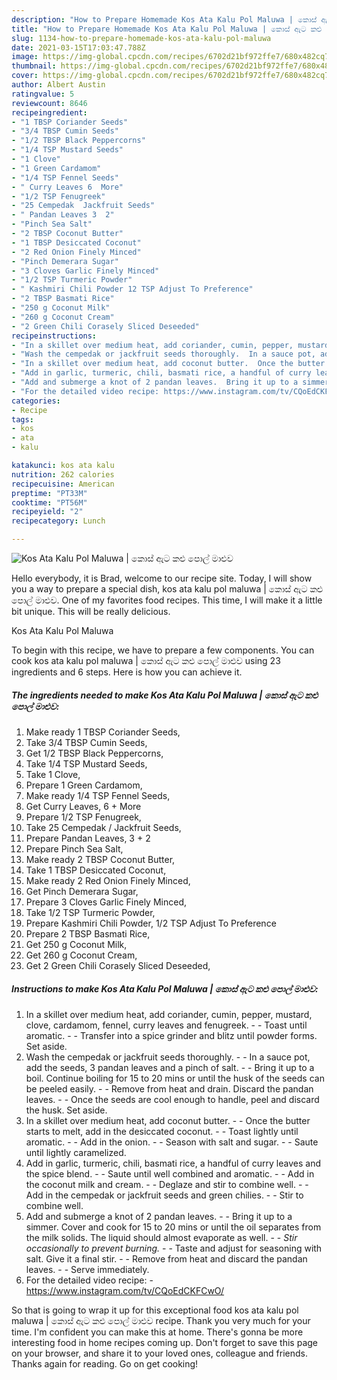 ```yaml
---
description: "How to Prepare Homemade Kos Ata Kalu Pol Maluwa | කොස් ඇට කළු පොල් මාළුව"
title: "How to Prepare Homemade Kos Ata Kalu Pol Maluwa | කොස් ඇට කළු පොල් මාළුව"
slug: 1134-how-to-prepare-homemade-kos-ata-kalu-pol-maluwa
date: 2021-03-15T17:03:47.788Z
image: https://img-global.cpcdn.com/recipes/6702d21bf972ffe7/680x482cq70/kos-ata-kalu-pol-maluwa-කස-ඇට-කළ-පල-මළව-recipe-main-photo.jpg
thumbnail: https://img-global.cpcdn.com/recipes/6702d21bf972ffe7/680x482cq70/kos-ata-kalu-pol-maluwa-කස-ඇට-කළ-පල-මළව-recipe-main-photo.jpg
cover: https://img-global.cpcdn.com/recipes/6702d21bf972ffe7/680x482cq70/kos-ata-kalu-pol-maluwa-කස-ඇට-කළ-පල-මළව-recipe-main-photo.jpg
author: Albert Austin
ratingvalue: 5
reviewcount: 8646
recipeingredient:
- "1 TBSP Coriander Seeds"
- "3/4 TBSP Cumin Seeds"
- "1/2 TBSP Black Peppercorns"
- "1/4 TSP Mustard Seeds"
- "1 Clove"
- "1 Green Cardamom"
- "1/4 TSP Fennel Seeds"
- " Curry Leaves 6  More"
- "1/2 TSP Fenugreek"
- "25 Cempedak  Jackfruit Seeds"
- " Pandan Leaves 3  2"
- "Pinch Sea Salt"
- "2 TBSP Coconut Butter"
- "1 TBSP Desiccated Coconut"
- "2 Red Onion Finely Minced"
- "Pinch Demerara Sugar"
- "3 Cloves Garlic Finely Minced"
- "1/2 TSP Turmeric Powder"
- " Kashmiri Chili Powder 12 TSP Adjust To Preference"
- "2 TBSP Basmati Rice"
- "250 g Coconut Milk"
- "260 g Coconut Cream"
- "2 Green Chili Corasely Sliced Deseeded"
recipeinstructions:
- "In a skillet over medium heat, add coriander, cumin, pepper, mustard, clove, cardamom, fennel, curry leaves and fenugreek.  Toast until aromatic.  Transfer into a spice grinder and blitz until powder forms. Set aside."
- "Wash the cempedak or jackfruit seeds thoroughly.  In a sauce pot, add the seeds, 3 pandan leaves and a pinch of salt.  Bring it up to a boil. Continue boiling for 15 to 20 mins or until the husk of the seeds can be peeled easily.  Remove from heat and drain. Discard the pandan leaves.  Once the seeds are cool enough to handle, peel and discard the husk. Set aside."
- "In a skillet over medium heat, add coconut butter.  Once the butter starts to melt, add in the desiccated coconut.  Toast lightly until aromatic.  Add in the onion.  Season with salt and sugar.  Saute until lightly caramelized."
- "Add in garlic, turmeric, chili, basmati rice, a handful of curry leaves and the spice blend.  Saute until well combined and aromatic.  Add in the coconut milk and cream.  Deglaze and stir to combine well.  Add in the cempedak or jackfruit seeds and green chilies.  Stir to combine well."
- "Add and submerge a knot of 2 pandan leaves.  Bring it up to a simmer. Cover and cook for 15 to 20 mins or until the oil separates from the milk solids. The liquid should almost evaporate as well.  *Stir occasionally to prevent burning.*  Taste and adjust for seasoning with salt. Give it a final stir.  Remove from heat and discard the pandan leaves.  Serve immediately."
- "For the detailed video recipe: https://www.instagram.com/tv/CQoEdCKFCwO/"
categories:
- Recipe
tags:
- kos
- ata
- kalu

katakunci: kos ata kalu 
nutrition: 262 calories
recipecuisine: American
preptime: "PT33M"
cooktime: "PT56M"
recipeyield: "2"
recipecategory: Lunch

---
```



![Kos Ata Kalu Pol Maluwa | කොස් ඇට කළු පොල් මාළුව](https://img-global.cpcdn.com/recipes/6702d21bf972ffe7/680x482cq70/kos-ata-kalu-pol-maluwa-කස-ඇට-කළ-පල-මළව-recipe-main-photo.jpg)

Hello everybody, it is Brad, welcome to our recipe site. Today, I will show you a way to prepare a special dish, kos ata kalu pol maluwa | කොස් ඇට කළු පොල් මාළුව. One of my favorites food recipes. This time, I will make it a little bit unique. This will be really delicious.

Kos Ata Kalu Pol Maluwa 

To begin with this recipe, we have to prepare a few components. You can cook kos ata kalu pol maluwa | කොස් ඇට කළු පොල් මාළුව using 23 ingredients and 6 steps. Here is how you can achieve it.

<!--inarticleads1-->

##### The ingredients needed to make Kos Ata Kalu Pol Maluwa | කොස් ඇට කළු පොල් මාළුව:

1. Make ready 1 TBSP Coriander Seeds,
1. Take 3/4 TBSP Cumin Seeds,
1. Get 1/2 TBSP Black Peppercorns,
1. Take 1/4 TSP Mustard Seeds,
1. Take 1 Clove,
1. Prepare 1 Green Cardamom,
1. Make ready 1/4 TSP Fennel Seeds,
1. Get  Curry Leaves, 6 + More
1. Prepare 1/2 TSP Fenugreek,
1. Take 25 Cempedak / Jackfruit Seeds,
1. Prepare  Pandan Leaves, 3 + 2
1. Prepare Pinch Sea Salt,
1. Make ready 2 TBSP Coconut Butter,
1. Take 1 TBSP Desiccated Coconut,
1. Make ready 2 Red Onion Finely Minced,
1. Get Pinch Demerara Sugar,
1. Prepare 3 Cloves Garlic Finely Minced,
1. Take 1/2 TSP Turmeric Powder,
1. Prepare  Kashmiri Chili Powder, 1/2 TSP Adjust To Preference
1. Prepare 2 TBSP Basmati Rice,
1. Get 250 g Coconut Milk,
1. Get 260 g Coconut Cream,
1. Get 2 Green Chili Corasely Sliced Deseeded,




<!--inarticleads2-->

##### Instructions to make Kos Ata Kalu Pol Maluwa | කොස් ඇට කළු පොල් මාළුව:

1. In a skillet over medium heat, add coriander, cumin, pepper, mustard, clove, cardamom, fennel, curry leaves and fenugreek. -  - Toast until aromatic. -  - Transfer into a spice grinder and blitz until powder forms. Set aside.
1. Wash the cempedak or jackfruit seeds thoroughly. -  - In a sauce pot, add the seeds, 3 pandan leaves and a pinch of salt. -  - Bring it up to a boil. Continue boiling for 15 to 20 mins or until the husk of the seeds can be peeled easily. -  - Remove from heat and drain. Discard the pandan leaves. -  - Once the seeds are cool enough to handle, peel and discard the husk. Set aside.
1. In a skillet over medium heat, add coconut butter. -  - Once the butter starts to melt, add in the desiccated coconut. -  - Toast lightly until aromatic. -  - Add in the onion. -  - Season with salt and sugar. -  - Saute until lightly caramelized.
1. Add in garlic, turmeric, chili, basmati rice, a handful of curry leaves and the spice blend. -  - Saute until well combined and aromatic. -  - Add in the coconut milk and cream. -  - Deglaze and stir to combine well. -  - Add in the cempedak or jackfruit seeds and green chilies. -  - Stir to combine well.
1. Add and submerge a knot of 2 pandan leaves. -  - Bring it up to a simmer. Cover and cook for 15 to 20 mins or until the oil separates from the milk solids. The liquid should almost evaporate as well. -  - *Stir occasionally to prevent burning.* -  - Taste and adjust for seasoning with salt. Give it a final stir. -  - Remove from heat and discard the pandan leaves. -  - Serve immediately.
1. For the detailed video recipe: - https://www.instagram.com/tv/CQoEdCKFCwO/




So that is going to wrap it up for this exceptional food kos ata kalu pol maluwa | කොස් ඇට කළු පොල් මාළුව recipe. Thank you very much for your time. I'm confident you can make this at home. There's gonna be more interesting food in home recipes coming up. Don't forget to save this page on your browser, and share it to your loved ones, colleague and friends. Thanks again for reading. Go on get cooking!
